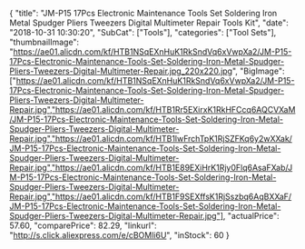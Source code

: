 {
	"title": "JM-P15 17Pcs Electronic Maintenance Tools Set Soldering Iron Metal Spudger Pliers Tweezers Digital Multimeter Repair Tools Kit",
	"date": "2018-10-31 10:30:20",
	"SubCat": ["Tools"],
	"categories": ["Tool Sets"],
	"thumbnailImage": "https://ae01.alicdn.com/kf/HTB1NSqEXnHuK1RkSndVq6xVwpXa2/JM-P15-17Pcs-Electronic-Maintenance-Tools-Set-Soldering-Iron-Metal-Spudger-Pliers-Tweezers-Digital-Multimeter-Repair.jpg_220x220.jpg",
	"BigImage": ["https://ae01.alicdn.com/kf/HTB1NSqEXnHuK1RkSndVq6xVwpXa2/JM-P15-17Pcs-Electronic-Maintenance-Tools-Set-Soldering-Iron-Metal-Spudger-Pliers-Tweezers-Digital-Multimeter-Repair.jpg","https://ae01.alicdn.com/kf/HTB1Rr5EXirxK1RkHFCcq6AQCVXaM/JM-P15-17Pcs-Electronic-Maintenance-Tools-Set-Soldering-Iron-Metal-Spudger-Pliers-Tweezers-Digital-Multimeter-Repair.jpg","https://ae01.alicdn.com/kf/HTB1lwFrchTpK1RjSZFKq6y2wXXak/JM-P15-17Pcs-Electronic-Maintenance-Tools-Set-Soldering-Iron-Metal-Spudger-Pliers-Tweezers-Digital-Multimeter-Repair.jpg","https://ae01.alicdn.com/kf/HTB1E89EXiHrK1Rjy0Flq6AsaFXab/JM-P15-17Pcs-Electronic-Maintenance-Tools-Set-Soldering-Iron-Metal-Spudger-Pliers-Tweezers-Digital-Multimeter-Repair.jpg","https://ae01.alicdn.com/kf/HTB1F9SEXffsK1RjSszbq6AqBXXaF/JM-P15-17Pcs-Electronic-Maintenance-Tools-Set-Soldering-Iron-Metal-Spudger-Pliers-Tweezers-Digital-Multimeter-Repair.jpg"],
	"actualPrice": 57.60,
	"comparePrice": 82.29,
	"linkurl": "http://s.click.aliexpress.com/e/cBOMli6U",
	"inStock": 60
}
